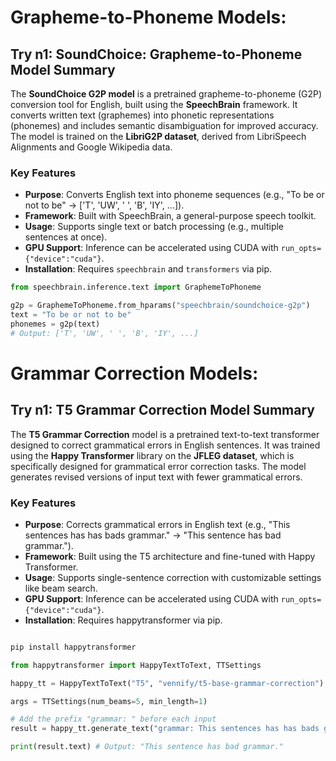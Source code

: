 # Grapheme-to-Phoneme Models:

## Try n1: SoundChoice: Grapheme-to-Phoneme Model Summary

The **SoundChoice G2P model** is a pretrained grapheme-to-phoneme (G2P) conversion tool for English, built using the **SpeechBrain** framework. It converts written text (graphemes) into phonetic representations (phonemes) and includes semantic disambiguation for improved accuracy. The model is trained on the **LibriG2P dataset**, derived from LibriSpeech Alignments and Google Wikipedia data.

### Key Features
- **Purpose**: Converts English text into phoneme sequences (e.g., "To be or not to be" → ['T', 'UW', ' ', 'B', 'IY', ...]).
- **Framework**: Built with SpeechBrain, a general-purpose speech toolkit.
- **Usage**: Supports single text or batch processing (e.g., multiple sentences at once).
- **GPU Support**: Inference can be accelerated using CUDA with `run_opts={"device":"cuda"}`.
- **Installation**: Requires `speechbrain` and `transformers` via pip.


```python
from speechbrain.inference.text import GraphemeToPhoneme

g2p = GraphemeToPhoneme.from_hparams("speechbrain/soundchoice-g2p")
text = "To be or not to be"
phonemes = g2p(text)
# Output: ['T', 'UW', ' ', 'B', 'IY', ...]
```

# Grammar Correction Models:


## Try n1: T5 Grammar Correction Model Summary

The **T5 Grammar Correction** model is a pretrained text-to-text transformer designed to correct grammatical errors in English sentences. It was trained using the **Happy Transformer** library on the **JFLEG dataset**, which is specifically designed for grammatical error correction tasks. The model generates revised versions of input text with fewer grammatical errors.

### Key Features
- **Purpose**: Corrects grammatical errors in English text (e.g., "This sentences has has bads grammar." → "This sentence has bad grammar.").
- **Framework**: Built using the T5 architecture and fine-tuned with Happy Transformer.
- **Usage**: Supports single-sentence correction with customizable settings like beam search.
- **GPU Support**: Inference can be accelerated using CUDA with `run_opts={"device":"cuda"}`.
- **Installation**: Requires happytransformer via pip.

```python

pip install happytransformer

from happytransformer import HappyTextToText, TTSettings

happy_tt = HappyTextToText("T5", "vennify/t5-base-grammar-correction")

args = TTSettings(num_beams=5, min_length=1)

# Add the prefix "grammar: " before each input 
result = happy_tt.generate_text("grammar: This sentences has has bads grammar.", args=args)

print(result.text) # Output: "This sentence has bad grammar."

```